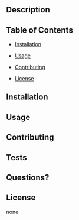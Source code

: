 #  
 
 ## Description 
  
 
  
 
 ## Table of Contents 
 
 * [Installation](##Installation) 
 
 * [Usage](##Usage) 
 
 * [Contributing](##Contributing) 
 
 * [License](#license) 
 
 ## Installation 
  
 
 ## Usage 
  
 
 ## Contributing 
  
 
 ## Tests 
  
 
 ## Questions? 
  
 
 ## License <a name="license"></a> 
 none 
 
  
 
 